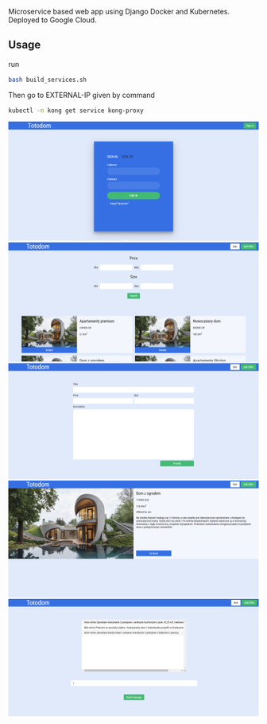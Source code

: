 Microservice based web app using Django Docker and Kubernetes. Deployed to Google Cloud.

## Usage

run

```bash
bash build_services.sh
```

Then go to EXTERNAL-IP given by command

```bash
kubectl -n kong get service kong-proxy
```

![sign-in](screens/SignIn.PNG)
![home](screens/Home.PNG)
![add-offer](screens/AddOffer.PNG)
![offer-detail](screens/OfferDetail.PNG)
![chat](screens/Chat.PNG)
